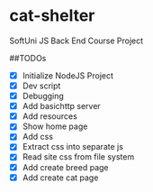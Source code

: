 # cat-shelter
SoftUni JS Back End Course Project

##TODOs
- [x] Initialize NodeJS Project
- [x] Dev script
- [x] Debugging
- [x] Add basichttp server
- [x] Add resources
- [x] Show home page
- [x] Add css
- [x] Extract css into separate js
- [x] Read site css from file system
- [x] Add create breed page
- [x] Add create cat page